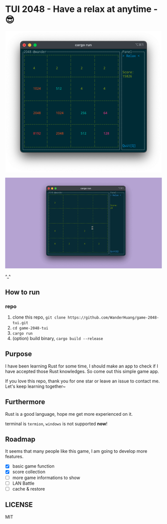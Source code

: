 # TUI 2048 - Have a relax at anytime - 😎

![2028](./images/2048-game-score.png)

![2028-gif](./images/2048-game.gif)

^_^

## How to run

### repo

1. clone this repo, `git clone https://github.com/WanderHuang/game-2048-tui.git`
2. `cd game-2048-tui`
3. `cargo run`
4. (option) build binary, `cargo build --release`

## Purpose

I have been learning Rust for some time, I should make an app to check if I have accepted those Rust knowledges. So come out this simple game app.

If you love this repo, thank you for one star or leave an issue to contact me. Let's keep learning together~

## Furthermore

Rust is a good language, hope me get more experienced on it.

terminal is `termion`, `windows` is not supported **now**!

## Roadmap

It seems that many people like this game, I am going to develop more features.

- [x] basic game function
- [x] score collection
- [ ] more game informations to show
- [ ] LAN Battle
- [ ] cache & restore

## LICENSE

MIT
